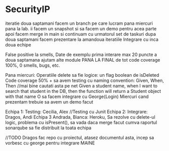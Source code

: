 # SecurityIP
iteratie doua saptamani
facem un branch pe care lucram pana miercuri pana la lab. ii facem un snapshot si sa facem un demo pentru acea parte
apoi facem merge in main si continuam cu urmatorul set de taskuri
dupa doua saptamani facem prezentare la amandoua iteratiile
Integrare cu inca doua echipe 

False positive la smells, Date de exemplu
prima interare max 20 puncte
a doua saptamana ajutam alte module
PANA LA FINAL de tot code coverage 100%, 0 smells, bugs, etc.


Pana miercuri:
Operatiile delete sa fie logice: un flag boolean de isDeleted
Code coverage 50% + sa avem testing cu naming convention: Given, When, Then //mai bine cautati asta pe net
Given a student name, when I want to search that student in the DB, then the function will return a Student object with that name
O sa facem integrare cu George(Login)
Miercuri cand prezentam trebuie sa avem un demo facut

Echipa 1: Testing: Cecilia, Alex //Testing cu Junit
Echipa 2: Integrare: Dragos, Andi
Echipa 3 Andrada, Bianca: Heroku, Sa rezolve cu delete-ul logic, problema cu isPresent(), 
sa vada daca merge facut cumva raportul sonarqube sa fie distribuit la toata echipa

//TODO Dragos fac repo cu proiectul, atasez documentul asta, incep sa vorbesc cu george pentru integrare MAINE
